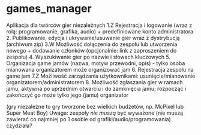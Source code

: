 # games_manager
Aplikacja dla twórców gier niezależnych
1.Z Rejestracja i logowanie (wraz z rolą: programowanie, grafika, audio) + predefiniowane konto administratora
2. Publikowanie, edycja i ukrywanie/usuwanie gier wraz z dystrybucją (archiwum zip)
3.W Możliwość dołączenia do zespołu lub utworzenia nowego + dodawanie członków (opcjonalnie: link z zaproszeniem do zespołu)
4. Wyszukiwanie gier po nazwie i słowach kluczowych
5. Organizacja game jamów (nazwa, motyw przewodni, opis) - tylko osoba mianowana organizatorem może organizować jam
6. Rejestracja zespołu na game jam
7.Z Możliwość zarządzania użytkownikami: usunięcie/mianowanie organizatorem/administratorem
8. Możliwość zgłaszania gier w ramach jamu, aktywna po uprzednim otwarciu i do zamknięcia jamu; rozpocząć i zakończyć go może tylko jego (jamu) organizator

(gry niezależne to gry tworzone bez wielkich budżetów, np. McPixel lub Super Meat Boy)
Uwaga: zespoły _nie muszą_ być wyważone (nie muszą zawierać co najmniej po 1 osobie od grafiki/audio/programowania)
czydziała?
